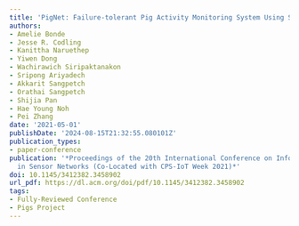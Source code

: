 ```yaml
---
title: 'PigNet: Failure-tolerant Pig Activity Monitoring System Using Structural Vibration'
authors:
- Amelie Bonde
- Jesse R. Codling
- Kanittha Naruethep
- Yiwen Dong
- Wachirawich Siripaktanakon
- Sripong Ariyadech
- Akkarit Sangpetch
- Orathai Sangpetch
- Shijia Pan
- Hae Young Noh
- Pei Zhang
date: '2021-05-01'
publishDate: '2024-08-15T21:32:55.080101Z'
publication_types:
- paper-conference
publication: '*Proceedings of the 20th International Conference on Information Processing
  in Sensor Networks (Co-Located with CPS-IoT Week 2021)*'
doi: 10.1145/3412382.3458902
url_pdf: https://dl.acm.org/doi/pdf/10.1145/3412382.3458902
tags:
- Fully-Reviewed Conference
- Pigs Project
---
```

